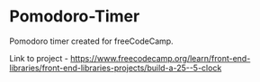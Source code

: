 # Pomodoro-Timer

Pomodoro timer created for freeCodeCamp.

Link to project - https://www.freecodecamp.org/learn/front-end-libraries/front-end-libraries-projects/build-a-25--5-clock
